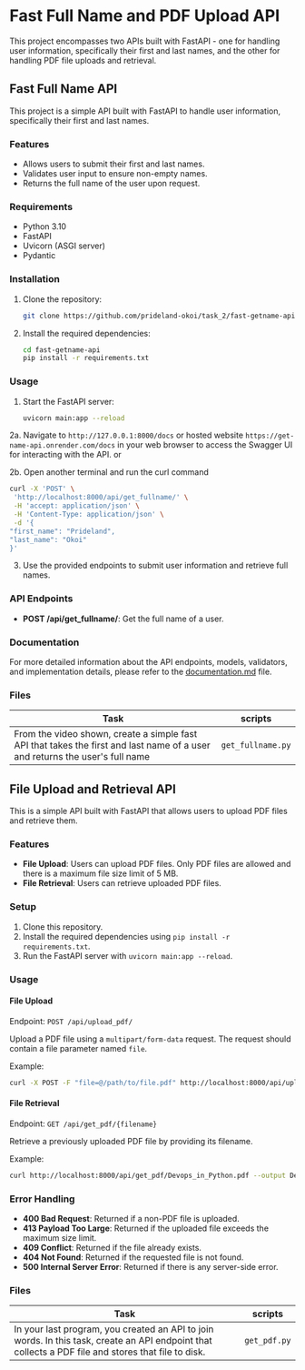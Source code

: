 # Fast Full Name and PDF Upload API

This project encompasses two APIs built with FastAPI - one for handling user information, specifically their first and last names, and the other for handling PDF file uploads and retrieval.


## Fast Full Name API
This project is a simple API built with FastAPI to handle user information, specifically their first and last names.

### Features

- Allows users to submit their first and last names.
- Validates user input to ensure non-empty names.
- Returns the full name of the user upon request.

### Requirements

- Python 3.10
- FastAPI
- Uvicorn (ASGI server)
- Pydantic

### Installation

1. Clone the repository:

   ```bash
   git clone https://github.com/prideland-okoi/task_2/fast-getname-api.git
   ```

2. Install the required dependencies:

   ```bash
   cd fast-getname-api
   pip install -r requirements.txt
   ```

### Usage

1. Start the FastAPI server:

   ```bash
   uvicorn main:app --reload
   ```

2a. Navigate to `http://127.0.0.1:8000/docs` or hosted website `https://get-name-api.onrender.com/docs` in your web browser to access the Swagger UI for interacting with the API. or

2b. Open another terminal and run the curl command

```bash
curl -X 'POST' \
 'http://localhost:8000/api/get_fullname/' \
 -H 'accept: application/json' \
 -H 'Content-Type: application/json' \
 -d '{
"first_name": "Prideland",
"last_name": "Okoi"
}'

```

3. Use the provided endpoints to submit user information and retrieve full names.

### API Endpoints

- **POST /api/get_fullname/**: Get the full name of a user.

### Documentation

For more detailed information about the API endpoints, models, validators, and implementation details, please refer to the [documentation.md](https://github.com/Prideland-Okoi/pre-program-tasks/upload/task_2/fast-getname-api/DOCUMENTATION.md) file.

### Files

| Task                                                                                                                         | scripts           |
| ---------------------------------------------------------------------------------------------------------------------------- | ----------------- |
| From the video shown, create a simple fast API that takes the first and last name of a user and returns the user's full name | `get_fullname.py` |

## File Upload and Retrieval API

This is a simple API built with FastAPI that allows users to upload PDF files and retrieve them.

### Features

- **File Upload**: Users can upload PDF files. Only PDF files are allowed and there is a maximum file size limit of 5 MB.
- **File Retrieval**: Users can retrieve uploaded PDF files.

### Setup

1. Clone this repository.
2. Install the required dependencies using `pip install -r requirements.txt`.
3. Run the FastAPI server with `uvicorn main:app --reload`.

### Usage

#### File Upload

Endpoint: `POST /api/upload_pdf/`

Upload a PDF file using a `multipart/form-data` request. The request should contain a file parameter named `file`.

Example:

```bash
curl -X POST -F "file=@/path/to/file.pdf" http://localhost:8000/api/upload_pdf/
```

#### File Retrieval

Endpoint: `GET /api/get_pdf/{filename}`

Retrieve a previously uploaded PDF file by providing its filename.

Example:

```bash
curl http://localhost:8000/api/get_pdf/Devops_in_Python.pdf --output Devops_in_Python.pdf
```

### Error Handling

- **400 Bad Request**: Returned if a non-PDF file is uploaded.
- **413 Payload Too Large**: Returned if the uploaded file exceeds the maximum size limit.
- **409 Conflict**: Returned if the file already exists.
- **404 Not Found**: Returned if the requested file is not found.
- **500 Internal Server Error**: Returned if there is any server-side error.
  
### Files
| Task| scripts           |
| ------------------------------------------------------------------------------------------------------------------------- | ----------------- |
|In your last program, you created an API to join words. In this task, create an API endpoint that collects a PDF file and stores that file to disk.|`get_pdf.py`|
